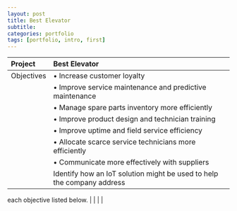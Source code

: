 ```yaml
---
layout: post
title: Best Elevator
subtitle: 
categories: portfolio
tags: [portfolio, intro, first]
---
```


|Project	|Best Elevator|	
|:-----------|:-----------|
|Objectives|• Increase customer loyalty|
|          |• Improve service maintenance and predictive maintenance
|          |• Manage spare parts inventory more efficiently
|          |• Improve product design and technician training
|          |• Improve uptime and field service efficiency
|          |• Allocate scarce service technicians more efficiently
|          |• Communicate more effectively with suppliers|
|          |Identify how an IoT solution might be used to help the company address
each objective listed below.
|          |
|          |

